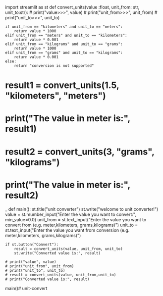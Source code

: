 import streamlit as st
def convert_units(value :float, unit_from: str, unit_to:str):
    # print("value>>>", value)
    # print("unit_from>>>", unit_from)
    # print("unit_to>>>", unit_to)

    if unit_from == "kilometers" and unit_to == "meters":
        return value * 1000
    elif unit_from == "meters" and unit_to == "kilometers":
        return value * 0.001
    elif unit_from == "kilograms" and unit_to == "grams":
        return value * 1000
    elif unit_from == "grams" and unit_to == "kilograms":
        return value * 0.001
    else:
        return "conversion is not supported"
    
# result1 = convert_units(1.5, "kilometers", "meters")
# print("The value in meter is:", result1)
# result2 = convert_units(3, "grams", "kilograms")
# print("The value in meter is:", result2)    
_
def main():
    st.title("unit converter")
    st.write("welcome to unit converter!")
    value = st.mumber_input("Enter the value you want to convert:", min_value=0.0)
    unit_from = st.text_input("Enter the value you want to convert from (e.g. meter,kilometers, grams,kilograms)")
    unit_to = st.text_input("Enter the value you want from conversion (e.g. meter,kilometers, grams,kilograms)")

    if st.button("Convert"):
        result = convert_units(value, unit_from, unit_to)
        st.write("Converted value is:", result)
    
    # print("value", value)
    # print("unit_from", unit_from)
    # print("unit_to", unit_to)
    # result = convert_units(value, unit_from,unit_to)
    # print("Converted value is:", result)

main()# unit-convert
